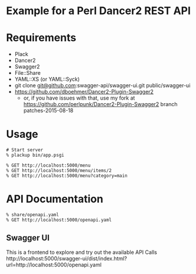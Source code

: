 # Example for a Perl Dancer2 REST API

# Requirements

* Plack
* Dancer2
* Swagger2
* File::Share
* YAML::XS (or YAML::Syck)
* git clone git@github.com:swagger-api/swagger-ui.git public/swagger-ui
* https://github.com/dboehmer/Dancer2-Plugin-Swagger2
  * or, if you have issues with that, use my fork at
    https://github.com/perlpunk/Dancer2-Plugin-Swagger2 branch patches-2015-08-18

# Usage

    # Start server
    % plackup bin/app.psgi

    % GET http://localhost:5000/menu
    % GET http://localhost:5000/menu/items/2
    % GET http://localhost:5000/menu?category=main

# API Documentation

    % share/openapi.yaml
    % GET http://localhost:5000/openapi.yaml

## Swagger UI

This is a frontend to explore and try out the available API Calls
http://localhost:5000/swagger-ui/dist/index.html?url=http://localhost:5000/openapi.yaml

